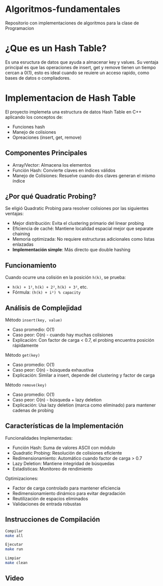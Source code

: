 # Algoritmos-fundamentales
Repositorio con implementaciones de algoritmos para la clase de Programacion

# ¿Que es un Hash Table?
Es una esructura de datos que ayuda a almacenar key y values. Su ventaja principal es que las operaciones de insert, get y remove tienen un tiempo cercan a 0(1), esto es ideal cuando se reuiere un acceso rapido, como bases de datos o compliadores.

# Implementacion de Hash Table 
El proyecto implemeta una estructura de datos Hash Table en C++ aplicando los conceptos de:
- Funciones hash
- Manejo de colisiones
- Opreaciones (insert, get, remove)

## Componentes Principales
- Array/Vector: Almacena los elementos
- Función Hash: Convierte claves en índices válidos
- Manejo de Colisiones: Resuelve cuando dos claves generan el mismo índice


## ¿Por qué Quadratic Probing?
Se eligió Quadratic Probing para resolver colisiones por las siguientes ventajas:
- Mejor distribución: Evita el clustering primario del linear probing
- Eficiencia de caché: Mantiene localidad espacial mejor que separate chaining
- Memoria optimizada: No requiere estructuras adicionales como listas enlazadas
- **Implementación simple**: Más directo que double hashing

## Funcionamiento
Cuando ocurre una colisión en la posición `h(k)`, se prueba:
- `h(k) + 1²`, `h(k) + 2²`, `h(k) + 3²`, etc.
- Fórmula: `(h(k) + i²) % capacity`

## Análisis de Complejidad
Método `insert(key, value)`
- Caso promedio: O(1)
- Caso peor: O(n) - cuando hay muchas colisiones
- Explicación: Con factor de carga < 0.7, el probing encuentra posición rápidamente

Método `get(key)` 
- Caso promedio: O(1)
- Caso peor: O(n) - búsqueda exhaustiva
- Explicación: Similar a insert, depende del clustering y factor de carga

Método `remove(key)`
- Caso promedio: O(1) 
- Caso peor: O(n) - búsqueda + lazy deletion
- Explicación: Usa lazy deletion (marca como eliminado) para mantener cadenas de probing



## Características de la Implementación
Funcionalidades Implementadas:
- Función Hash: Suma de valores ASCII con módulo
- Quadratic Probing: Resolución de colisiones eficiente
- Redimensionamiento: Automático cuando factor de carga > 0.7
- Lazy Deletion: Mantiene integridad de búsquedas
- Estadísticas: Monitoreo de rendimiento  

Optimizaciones:
- Factor de carga controlado para mantener eficiencia
- Redimensionamiento dinámico para evitar degradación
- Reutilización de espacios eliminados
- Validaciones de entrada robustas

## Instrucciones de Compilación
```bash
Compilar
make all

Ejecutar
make run

Limpiar
make clean
```


## Video
